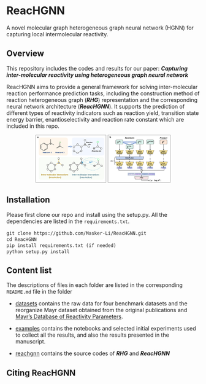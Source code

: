 # ReacHGNN
A novel molecular graph heterogeneous graph neural network (HGNN) for capturing local intermolecular reactivity.

## Overview
This repository includes the codes and results for our paper:
***Capturing inter-molecular reactivity using heterogeneous graph neural network***

ReacHGNN aims to provide a general framework for solving inter-molecular reaction performance prediction tasks, including the construction method of reaction heterogeneous graph (***RHG***) representation and the corresponding neural network architecture (***ReacHGNN***). It supports the prediction of different types of reactivity indicators such as reaction yield, transition state energy barrier, enantioselectivity and reaction rate constant which are included in this repo.

<p align="center">
  <a href="https://github.com/Masker-Li/ReacHGNN/figures">
    <img width=70% src="figures/HeteroGraph4Reactions.png">
  </a>
</p>

## Installation
Please first clone our repo and install using the setup.py. All the dependencies are listed in the ```requirements.txt```.

```
git clone https://github.com/Masker-Li/ReacHGNN.git
cd ReacHGNN
pip install requirements.txt (if needed)
python setup.py install 
```

## Content list
The descriptions of files in each folder are listed in the corresponding ```README.md``` file in the folder 

* [datasets](datasets) contains the raw data for four benchmark datasets and the reorganize Mayr dataset obtained from the original publications and [Mayr’s Database of Reactivity Parameters](https://www.cup.lmu.de/oc/mayr/reaktionsdatenbank2).

* [examples](examples) contains the notebooks and selected initial experiments used to collect all the results, and also the results presented in the manuscript.

* [reachgnn](reachgnn) contains the source codes of ***RHG*** and ***ReacHGNN***


## Citing ReacHGNN
